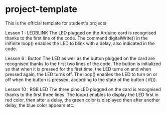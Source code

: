 # project-template
This is the official template for student's projects

Lesson 1 : LEDBLINK
The LED plugged on the Arduino card is recognised thanks to the first line of the code.
The command digitalWrite() in the inifinite loop() enables the LED to blink with a delay, also indicated in the code.

Lesson 6 : Button
The LED as well as the button plugged on the card are recognised thanks to the first two lines of the code.
The button is initialized so that when it is pressed for the first time, the LED turns on and when pressed again, the LED turns off.
The loop() enables the LED to turn on or off when the button is pressed, according to the state of the button ( if()).

Lesson 10 : RGB LED
The three pins LED plugged on the card is recognised thanks to the first three lines.
The loop() enables to display the LED first in red color, then after a delay, the green color is displayed then after another delay, the blue color appears etc.
